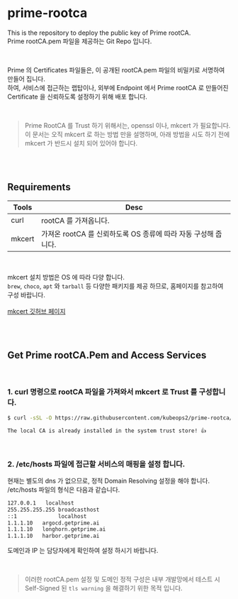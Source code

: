 # prime-rootca  

This is the repository to deploy the public key of Prime rootCA.  
Prime rootCA.pem 파일을 제공하는 Git Repo 입니다.  

<br>

Prime 의 Certificates 파일들은, 이 공개된 rootCA.pem 파일의 비밀키로 서명하여 만들어 집니다.  
하여, 서비스에 접근하는 랩탑이나, 외부에 Endpoint 에서 Prime rootCA 로 만들어진 Certificate 을 신뢰하도록 설정하기 위해 배포 합니다.

<br>

> Prime RootCA 를 Trust 하기 위해서는, openssl 이나, mkcert 가 필요합니다.  
이 문서는 오직 mkcert 로 하는 방법 만을 설명하며, 아래 방법을 시도 하기 전에 mkcert 가 반드시 설치 되어 있어야 합니다.

<br><br>

## Requirements

| Tools | Desc |
| - | - |
| curl | rootCA 를 가져옵니다. |
| mkcert | 가져온 rootCA 를 신뢰하도록 OS 종류에 따라 자동 구성해 줍니다. |

<br>

mkcert 설치 방법은 OS 에 따라 다양 합니다.  
`brew`, `choco`, `apt` 와 `tarball` 등 다양한 패키지를 제공 하므로, 홈페이지를 참고하여 구성 바랍니다.  
<br>
[mkcert 깃허브 페이지 ](https://github.com/FiloSottile/mkcert)

<br><br>

## Get Prime rootCA.Pem and Access Services

<br>

### 1. curl 명령으로 rootCA 파일을 가져와서 mkcert 로 Trust 를 구성합니다.

```bash
$ curl -sSL -O https://raw.githubusercontent.com/kubeops2/prime-rootca/main/rootCA.pem && CAROOT=. mkcert -install

The local CA is already installed in the system trust store! 👍
```


<br>

### 2. /etc/hosts 파일에 접근할 서비스의 <IP> <domain> 매핑을 설정 합니다.  

현재는 별도의 dns 가 없으므로, 정적 Domain Resolving 설정을 해야 합니다.  
/etc/hosts 파일의 형식은 다음과 같습니다.

```bash
127.0.0.1	localhost
255.255.255.255	broadcasthost
::1             localhost
1.1.1.10   argocd.getprime.ai
1.1.1.10   longhorn.getprime.ai
1.1.1.10   harbor.getprime.ai
```

도메인과 IP 는 담당자에게 확인하여 설정 하시기 바랍니다.

<br>

> 이러한 rootCA.pem 설정 및 도메인 정적 구성은 내부 개발망에서 테스트 시 Self-Signed 된 `tls warning` 을 해결하기 위한 목적 입니다.